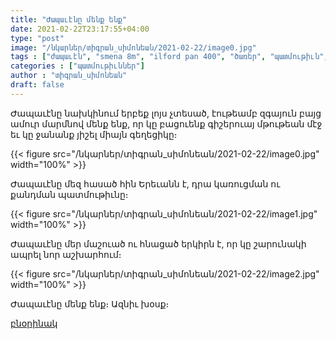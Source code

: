 ```yaml
---
title: "Ժապաւէնը մենք ենք"
date: 2021-02-22T23:17:55+04:00
type: "post"
image: "/նկարներ/տիգրան_սիմոնեան/2021-02-22/image0.jpg"
tags : ["ժապաւէն", "smena 8m", "ilford pan 400", "ծառեր", "պատմութիւն", "երկիր", "շէնք", "երեւան"]
categories : ["պատմութիւններ"]
author : "տիգրան_սիմոնեան"
draft: false
---
```


Ժապաւէնը նախկինում երբեք լոյս չտեսած, էութեամբ զգայուն բայց ամուր մարմնով մենք ենք, որ կը բացուենք գիշերուայ մթութեան մէջ եւ կը ջանանք յիշել միայն գեղեցիկը։

<!--more-->

{{< figure src="/նկարներ/տիգրան_սիմոնեան/2021-02-22/image0.jpg" width="100%" >}}

Ժապաւէնը մեզ հասած հին Երեւանն է, դրա կառուցման ու քանդման պատմութիւնը։

{{< figure src="/նկարներ/տիգրան_սիմոնեան/2021-02-22/image1.jpg" width="100%" >}}

Ժապաւէնը մեր մաշուած ու հնացած երկիրն է, որ կը շարունակի ապրել նոր աշխարհում։

{{< figure src="/նկարներ/տիգրան_սիմոնեան/2021-02-22/image2.jpg" width="100%" >}}

Ժապաւէնը մենք ենք։ Ազնիւ խօսք։

[բնօրինակ](https://blog.tigransimonyan.com/posts/ժապաւէնը-մենք-ենք/)
